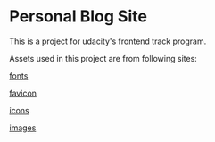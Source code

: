 
# Personal Blog Site

This is a project for udacity's frontend track program.

Assets used in this project are from following sites:

[fonts](https://fonts.google.com/)

[favicon](https://favicon.io/favicon-generator/)

[icons](https://icons8.com/)

[images](https://pixabay.com/)
